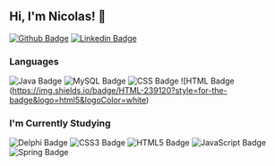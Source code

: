 
## Hi, I'm Nicolas! 👋

[![Github Badge](https://img.shields.io/badge/-Github-000?style=flat-square&logo=Github&logoColor=white&link=https://github.com/nicolas-ceruti)](https://github.com/nicolas-ceruti)
[![Linkedin Badge](https://img.shields.io/badge/-LinkedIn-blue?style=flat-square&logo=Linkedin&logoColor=white&link=https://www.linkedin.com/in/nicolasceruti/)](https://www.linkedin.com/in/nicolasceruti/)

###  Languages
![Java Badge](https://img.shields.io/badge/Java-ED8B00?style=for-the-badge&logo=java&logoColor=white) ![MySQL Badge](https://img.shields.io/badge/MySQL-00000F?style=for-the-badge&logo=mysql&logoColor=white) ![CSS Badge](https://img.shields.io/badge/CSS-239120?&style=for-the-badge&logo=css3&logoColor=white)  ![HTML Badge (https://img.shields.io/badge/HTML-239120?style=for-the-badge&logo=html5&logoColor=white) 



###  I'm Currently Studying

![Delphi Badge](https://img.shields.io/badge/Delphi-EE1F35.svg?style=for-the-badge&logo=Delphi&logoColor=white) ![CSS3 Badge](https://img.shields.io/badge/CSS3-1572B6?style=for-the-badge&logo=css3&logoColor=white) ![HTML5 Badge](https://img.shields.io/badge/HTML5-E34F26?style=for-the-badge&logo=html5&logoColor=white) ![JavaScript Badge](https://img.shields.io/badge/JavaScript-F7DF1E?style=for-the-badge&logo=javascript&logoColor=black) ![Spring Badge](https://img.shields.io/badge/Spring-6DB33F?style=for-the-badge&logo=spring&logoColor=white)

